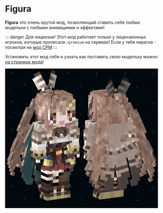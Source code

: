 # Figura

**Figura** это очень крутой мод, позволяющий ставить себе любые модельки с любыми анимациями и эффектами!

::: danger Для лицензии!
Этот мод работает только у лицензионных игроков, которые прописали `/premium` на сервере! Если у тебя пиратка - посмотри на [мод CPM](cpm.md)
:::

Установить этот мод себе и узнать как поставить свою модельку можно [на странице мода](https://modrinth.com/mod/figura)!

![Figura](/assets/updates/7season/7_0_0/figura.jpg)